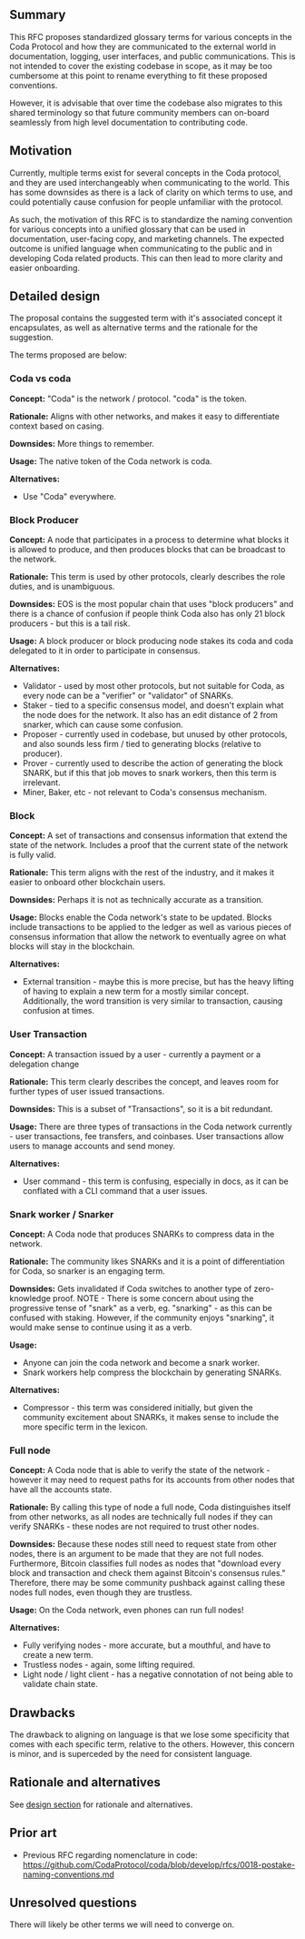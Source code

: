 ## Summary
[summary]: #summary

This RFC proposes standardized glossary terms for various concepts in the Coda Protocol and how they are communicated to the external world in documentation, logging, user interfaces, and public communications. This is not intended to cover the existing codebase in scope, as it may be too cumbersome at this point to rename everything to fit these proposed conventions. 

However, it is advisable that over time the codebase also migrates to this shared terminology so that future community members can on-board seamlessly from high level documentation to contributing code.

## Motivation

[motivation]: #motivation

Currently, multiple terms exist for several concepts in the Coda protocol, and they are used interchangeably when communicating to the world. This has some downsides as there is a lack of clarity on which terms to use, and could potentially cause confusion for people unfamiliar with the protocol. 

As such, the motivation of this RFC is to standardize the naming convention for various concepts into a unified glossary that can be used in documentation, user-facing copy, and marketing channels. The expected outcome is unified language when communicating to the public and in developing Coda related products. This can then lead to more clarity and easier onboarding.

## Detailed design

[detailed-design]: #detailed-design

The proposal contains the suggested term with it's associated concept it encapsulates, as well as alternative terms and the rationale for  the suggestion.

The terms proposed are below:

### Coda vs coda
**Concept:** "Coda" is the network / protocol. "coda" is the token.

**Rationale:** Aligns with other networks, and makes it easy to differentiate context based on casing.

**Downsides:** More things to remember.

**Usage:** The native token of the Coda network is coda.

**Alternatives:**
- Use "Coda" everywhere.

### Block Producer
**Concept:** A node that participates in a process to determine what blocks it is allowed to produce, and then produces blocks that can be broadcast to the network. 

**Rationale:** This term is used by other protocols, clearly describes the role duties, and is unambiguous.

**Downsides:** EOS is the most popular chain that uses "block producers" and there is a chance of confusion if people think Coda also has only 21 block producers - but this is a tail risk.

**Usage:** A block producer or block producing node stakes its coda and coda delegated to it in order to participate in consensus.

**Alternatives:**
- Validator - used by most other protocols, but not suitable for Coda, as every node can be a "verifier" or "validator" of SNARKs.
- Staker - tied to a specific consensus model, and doesn't explain what the node does for the network. It also has an edit distance of 2 from snarker, which can cause some confusion.
- Proposer - currently used in codebase, but unused by other protocols, and also sounds less firm / tied to generating blocks (relative to producer).
- Prover - currently used to describe the action of generating the block SNARK, but if this that job moves to snark workers, then this term is irrelevant.
- Miner, Baker, etc - not relevant to Coda's consensus mechanism.

### Block
**Concept:** A set of transactions and consensus information that extend the state of the network. Includes a proof that the current state of the network is fully valid.

**Rationale:** This term aligns with the rest of the industry, and it makes it easier to onboard other blockchain users.

**Downsides:** Perhaps it is not as technically accurate as a transition.

**Usage:** Blocks enable the Coda network's state to be updated. Blocks include transactions to be applied to the ledger as well as various pieces of consensus information that allow the network to eventually agree on what blocks will stay in the blockchain.

**Alternatives:**
- External transition - maybe this is more precise, but has the heavy lifting of having to explain a new term for a mostly similar concept. Additionally, the word transition is very similar to transaction, causing confusion at times.

### User Transaction
**Concept:** A transaction issued by a user - currently a payment or a delegation change

**Rationale:** This term clearly describes the concept, and leaves room for further types of user issued transactions.

**Downsides:** This is a subset of "Transactions", so it is a bit redundant.

**Usage:** There are three types of transactions in the Coda network currently - user transactions, fee transfers, and coinbases. User transactions allow users to manage accounts and send money.

**Alternatives:**
- User command - this term is confusing, especially in  docs, as it can be conflated with a CLI command that a user issues.

### Snark worker / Snarker
**Concept:** A Coda node that produces SNARKs to compress data in the network.

**Rationale:** The community likes SNARKs and it is a point of differentiation for Coda, so snarker is an engaging term.

**Downsides:** Gets invalidated if Coda switches to another type of zero-knowledge proof. NOTE - There is some concern about using the progressive tense of "snark" as a verb, eg. "snarking" - as this can be confused with staking. However, if the community enjoys "snarking", it  would make sense to  continue using it as a verb.

**Usage:** 
- Anyone can join the coda network and become a snark worker.
- Snark workers help compress the blockchain by generating SNARKs.

**Alternatives:**
- Compressor - this term was considered initially, but given the community excitement about SNARKs, it makes sense to include the more specific term in the lexicon.

### Full node
**Concept:** A Coda node that is able to verify the state of the network - however it may need to request paths for its accounts from other nodes that have all the accounts state.

**Rationale:** By calling this type of node a full node, Coda distinguishes itself from other networks, as all nodes are technically full nodes if they can verify SNARKs - these nodes are not required to trust other nodes.

**Downsides:** Because these nodes still need to request state from other nodes, there is an argument to be made that they are not full nodes. Furthermore, Bitcoin classifies full nodes as nodes that "download every block and transaction and check them against Bitcoin's consensus rules." Therefore, there may be some community pushback against calling these nodes full nodes, even though they are trustless.

**Usage:** On the Coda network, even phones can run full nodes!

**Alternatives:**
- Fully verifying nodes - more accurate, but a mouthful, and have to create a new term.
- Trustless nodes - again, some lifting required.
- Light node / light client - has a negative connotation of not being able to validate chain state.


## Drawbacks
[drawbacks]: #drawbacks

The drawback to aligning on language is that we lose some specificity that comes with each specific term, relative to the others. However, this concern is minor, and is superceded by the need for consistent language.

## Rationale and alternatives
[rationale-and-alternatives]: #rationale-and-alternatives

See [design section](#detailed-design) for rationale and alternatives.

## Prior art
[prior-art]: #prior-art

- Previous RFC regarding nomenclature in code: https://github.com/CodaProtocol/coda/blob/develop/rfcs/0018-postake-naming-conventions.md

## Unresolved questions
[unresolved-questions]: #unresolved-questions

There will likely be other terms we will need to converge on.
